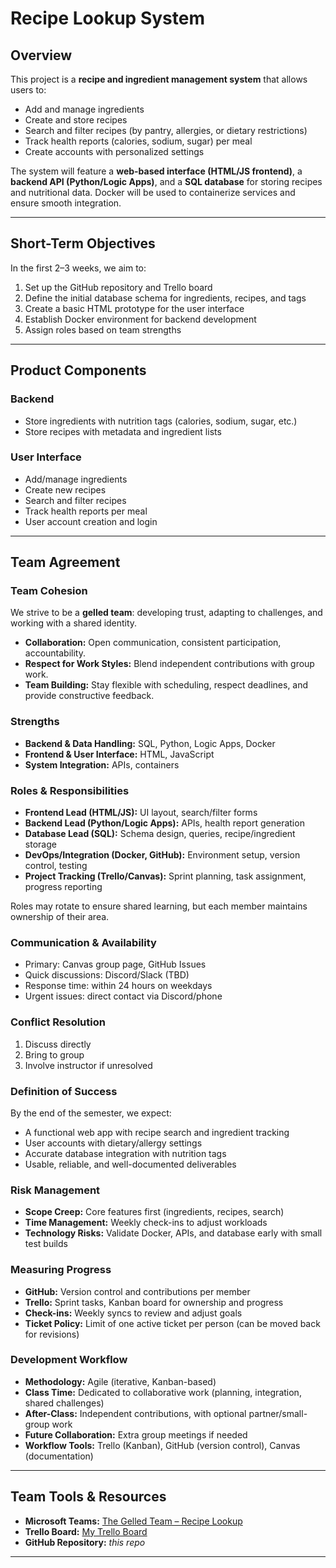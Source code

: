 # Recipe Lookup System

## Overview
This project is a **recipe and ingredient management system** that allows users to:
- Add and manage ingredients
- Create and store recipes
- Search and filter recipes (by pantry, allergies, or dietary restrictions)
- Track health reports (calories, sodium, sugar) per meal
- Create accounts with personalized settings

The system will feature a **web-based interface (HTML/JS frontend)**, a **backend API (Python/Logic Apps)**, and a **SQL database** for storing recipes and nutritional data. Docker will be used to containerize services and ensure smooth integration.

---

## Short-Term Objectives
In the first 2–3 weeks, we aim to:
1. Set up the GitHub repository and Trello board  
2. Define the initial database schema for ingredients, recipes, and tags  
3. Create a basic HTML prototype for the user interface  
4. Establish Docker environment for backend development  
5. Assign roles based on team strengths  

---

## Product Components
### Backend
- Store ingredients with nutrition tags (calories, sodium, sugar, etc.)  
- Store recipes with metadata and ingredient lists  

### User Interface
- Add/manage ingredients  
- Create new recipes  
- Search and filter recipes  
- Track health reports per meal  
- User account creation and login  

---

## Team Agreement

### Team Cohesion
We strive to be a **gelled team**: developing trust, adapting to challenges, and working with a shared identity.  

- **Collaboration:** Open communication, consistent participation, accountability.  
- **Respect for Work Styles:** Blend independent contributions with group work.  
- **Team Building:** Stay flexible with scheduling, respect deadlines, and provide constructive feedback.  

### Strengths
- **Backend & Data Handling:** SQL, Python, Logic Apps, Docker  
- **Frontend & User Interface:** HTML, JavaScript  
- **System Integration:** APIs, containers  

### Roles & Responsibilities
- **Frontend Lead (HTML/JS):** UI layout, search/filter forms  
- **Backend Lead (Python/Logic Apps):** APIs, health report generation  
- **Database Lead (SQL):** Schema design, queries, recipe/ingredient storage  
- **DevOps/Integration (Docker, GitHub):** Environment setup, version control, testing  
- **Project Tracking (Trello/Canvas):** Sprint planning, task assignment, progress reporting  

Roles may rotate to ensure shared learning, but each member maintains ownership of their area.

### Communication & Availability
- Primary: Canvas group page, GitHub Issues  
- Quick discussions: Discord/Slack (TBD)  
- Response time: within 24 hours on weekdays  
- Urgent issues: direct contact via Discord/phone  

### Conflict Resolution
1. Discuss directly  
2. Bring to group  
3. Involve instructor if unresolved  

### Definition of Success
By the end of the semester, we expect:  
- A functional web app with recipe search and ingredient tracking  
- User accounts with dietary/allergy settings  
- Accurate database integration with nutrition tags  
- Usable, reliable, and well-documented deliverables  

### Risk Management
- **Scope Creep:** Core features first (ingredients, recipes, search)  
- **Time Management:** Weekly check-ins to adjust workloads  
- **Technology Risks:** Validate Docker, APIs, and database early with small test builds  

### Measuring Progress
- **GitHub:** Version control and contributions per member  
- **Trello:** Sprint tasks, Kanban board for ownership and progress  
- **Check-ins:** Weekly syncs to review and adjust goals  
- **Ticket Policy:** Limit of one active ticket per person (can be moved back for revisions)  

### Development Workflow
- **Methodology:** Agile (iterative, Kanban-based)  
- **Class Time:** Dedicated to collaborative work (planning, integration, shared challenges)  
- **After-Class:** Independent contributions, with optional partner/small-group work  
- **Future Collaboration:** Extra group meetings if needed  
- **Workflow Tools:** Trello (Kanban), GitHub (version control), Canvas (documentation)  

---

## Team Tools & Resources
- **Microsoft Teams:** [The Gelled Team – Recipe Lookup](https://teams.microsoft.com/l/team/19%3AwC7raeo-OQ7sgWXMSXnro5tG--SBVYUjoJnf16ienDo1%40thread.tacv2/conversations?groupId=f11cc0c5-b8b6-40b2-8deb-4a69646dfde9&tenantId=03309ca4-1733-4af9-a73c-f18cc841325c)  
- **Trello Board:** [My Trello Board](https://trello.com/b/83BGn1FI/my-trello-board)  
- **GitHub Repository:** _this repo_  

---
